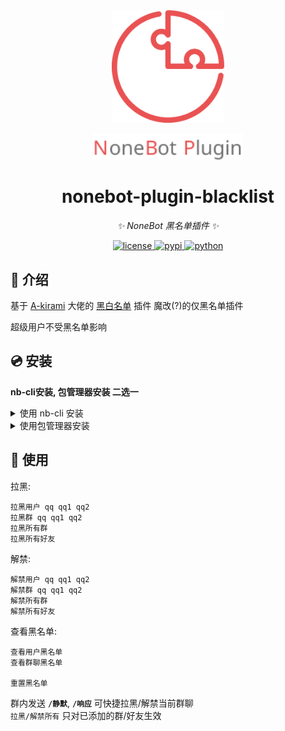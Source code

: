 <div align="center">
  <a href="https://v2.nonebot.dev/store"><img src="https://raw.githubusercontent.com/tkgs0/nbpt/resources/nbp_logo.png" width="180" height="180" alt="NoneBotPluginLogo"></a>
  <br>
  <p><img src="https://raw.githubusercontent.com/tkgs0/nbpt/resources/NoneBotPlugin.svg" width="240" alt="NoneBotPluginText"></p>
</div>

<div align="center">

# nonebot-plugin-blacklist

_✨ NoneBot 黑名单插件 ✨_


<a href="./LICENSE">
    <img src="https://img.shields.io/github/license/tkgs0/nonebot-plugin-blacklist.svg" alt="license">
</a>
<a href="https://pypi.python.org/pypi/nonebot-plugin-blacklist">
    <img src="https://img.shields.io/pypi/v/nonebot-plugin-blacklist.svg" alt="pypi">
</a>
<a href="https://www.python.org">
    <img src="https://img.shields.io/badge/python-3.8+-blue.svg" alt="python">
</a>

</div>

  
## 📖 介绍
  
基于 [A-kirami](https://github.com/A-kirami) 大佬的 [黑白名单](https://github.com/A-kirami/nonebot-plugin-namelist) 插件 魔改(?)的仅黑名单插件  
  
超级用户不受黑名单影响  
  
## 💿 安装

**nb-cli安装, 包管理器安装  二选一**

<details>
<summary>使用 nb-cli 安装</summary>

在 nonebot2 项目的根目录下打开命令行, 输入以下指令即可安装

    nb plugin install nonebot-plugin-blacklist

</details>

<details>
<summary>使用包管理器安装</summary>

在 nonebot2 项目的插件目录下, 打开命令行,

**根据你使用的包管理器, 输入相应的安装命令**

<details>
<summary>pip</summary>

    pip install nonebot-plugin-blacklist

</details>
<details>
<summary>pdm</summary>

    pdm add nonebot-plugin-blacklist

</details>
<details>
<summary>poetry</summary>

    poetry add nonebot-plugin-blacklist

</details>
<details>
<summary>conda</summary>

    conda install nonebot-plugin-blacklist

</details>

打开 bot项目下的 `pyproject.toml` 文件,

在其 `plugins` 里加入 `nonebot_plugin_blacklist`

    plugins = ["nonebot_plugin_blacklist"]

</details>
</details>

## 🎉 使用
  
拉黑:  
```
拉黑用户 qq qq1 qq2
拉黑群 qq qq1 qq2
拉黑所有群
拉黑所有好友
```
  
解禁:  
```
解禁用户 qq qq1 qq2
解禁群 qq qq1 qq2
解禁所有群
解禁所有好友
```
  
查看黑名单:  
```
查看用户黑名单
查看群聊黑名单

重置黑名单
```
  
群内发送 **`/静默`**, **`/响应`** 可快捷拉黑/解禁当前群聊  
`拉黑/解禁所有` 只对已添加的群/好友生效  
  
